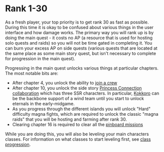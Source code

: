 # Rank 1-30

As a fresh player, your top priority is to get rank 30 as fast as possible. During this time it is okay to be confused about various things in the user interface and how damage works. The primary way you will rank up is by doing the main quest - it costs no AP (a resource that is used for hosting solo quests and raids) so you will not be time gated in completing it. You can burn your excess AP on side quests (various quests that are located at the same place as some main story quest, but isn't necessary to complete for progression in the main quest).

Progressing in the main quest unlocks various things at particular chapters. The most notable bits are:
- After chapter 4, you unlock the ability to [join a crew](early_crew_selection.md)
- After chapter 10, you unlock the side story [Princess Connection collaboration](https://gbf.wiki/Princess_Connect!_Re:Dive:_Dinner_at_the_Turned_Table) which has three SSR characters. In particular, [Kokkoro](https://gbf.wiki/Kokkoro) can be the backbone support of a wind team until you start to unlock eternals in the early-midgame.
- As you progress through the different islands you will unlock "Hard" difficulty magna fights, which are required to unlock the classic "magna raids" that you will be hosting and farming after rank 30.
- Clearing chapter 16 is required to clear all the [pinboard missions](https://gbf.wiki/Pinboard_Missions)

While you are doing this, you will also be leveling your main characters classes. For information on what classes to start leveling first, see [class progression](class_progression.md).
